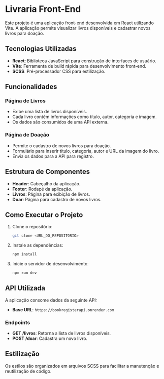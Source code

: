 # Livraria Front-End

Este projeto é uma aplicação front-end desenvolvida em React utilizando Vite. A aplicação permite visualizar livros disponíveis e cadastrar novos livros para doação.

## Tecnologias Utilizadas

- **React**: Biblioteca JavaScript para construção de interfaces de usuário.
- **Vite**: Ferramenta de build rápida para desenvolvimento front-end.
- **SCSS**: Pré-processador CSS para estilização.

## Funcionalidades

### Página de Livros
- Exibe uma lista de livros disponíveis.
- Cada livro contém informações como título, autor, categoria e imagem.
- Os dados são consumidos de uma API externa.

### Página de Doação
- Permite o cadastro de novos livros para doação.
- Formulário para inserir título, categoria, autor e URL da imagem do livro.
- Envia os dados para a API para registro.

## Estrutura de Componentes

- **Header**: Cabeçalho da aplicação.
- **Footer**: Rodapé da aplicação.
- **Livros**: Página para exibição de livros.
- **Doar**: Página para cadastro de novos livros.

## Como Executar o Projeto

1. Clone o repositório:
    ```bash
    git clone <URL_DO_REPOSITORIO>
    ```
2. Instale as dependências:
    ```bash
    npm install
    ```
3. Inicie o servidor de desenvolvimento:
    ```bash
    npm run dev
    ```

## API Utilizada

A aplicação consome dados da seguinte API:
- **Base URL**: `https://bookregisterapi.onrender.com`

### Endpoints
- **GET /livros**: Retorna a lista de livros disponíveis.
- **POST /doar**: Cadastra um novo livro.

## Estilização

Os estilos são organizados em arquivos SCSS para facilitar a manutenção e reutilização de código.

